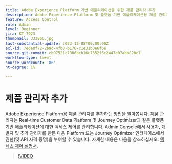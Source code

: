 ```yaml
---
title: Adobe Experience Platform 기반 애플리케이션을 위한 제품 관리자 추가
description: Adobe Experience Platform 및 플랫폼 기반 애플리케이션용 제품 관리자를 추가하는 방법을 알아봅니다.
feature: Access Control
role: Admin
level: Beginner
jira: KT-7923
thumbnail: 333860.jpg
last-substantial-update: 2023-12-08T00:00:00Z
exl-id: 7ede8f72-2b9d-4fb0-b176-c1e31b0e6f6e
source-git-commit: cb97521c7906bcb16c7352f6c2447e07abb828c7
workflow-type: tm+mt
source-wordcount: '86'
ht-degree: 1%

---
```


# 제품 관리자 추가

Adobe Experience Platform용 제품 관리자를 추가하는 방법을 알아봅니다. 제품 관리자는 Real-time Customer Data Platform 및 Journey Optimizer과 같은 플랫폼 기반 애플리케이션에 대한 액세스 제어를 관리합니다. Admin Console에서 사용자, 개발자 및 추가 관리자를 만든 다음 Platform 또는 Journey Optimizer 인터페이스에서 권한(및 API 자격 증명)을 부여할 수 있습니다. 자세한 내용은 다음을 참조하십시오. [액세스 제어 설명서](https://experienceleague.adobe.com/docs/experience-platform/access-control/home.html?lang=ko).

>[!VIDEO](https://video.tv.adobe.com/v/333860?learn=on)
